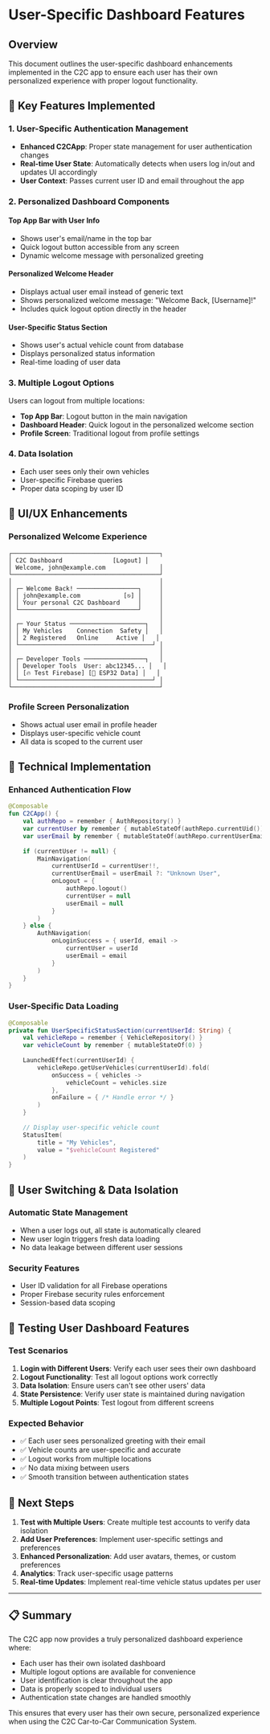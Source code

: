 # User-Specific Dashboard Features

## Overview
This document outlines the user-specific dashboard enhancements implemented in the C2C app to ensure each user has their own personalized experience with proper logout functionality.

## 🚀 Key Features Implemented

### 1. **User-Specific Authentication Management**
- **Enhanced C2CApp**: Proper state management for user authentication changes
- **Real-time User State**: Automatically detects when users log in/out and updates UI accordingly
- **User Context**: Passes current user ID and email throughout the app

### 2. **Personalized Dashboard Components**

#### **Top App Bar with User Info**
- Shows user's email/name in the top bar
- Quick logout button accessible from any screen
- Dynamic welcome message with personalized greeting

#### **Personalized Welcome Header**
- Displays actual user email instead of generic text
- Shows personalized welcome message: "Welcome Back, [Username]!"
- Includes quick logout option directly in the header

#### **User-Specific Status Section**
- Shows user's actual vehicle count from database
- Displays personalized status information
- Real-time loading of user data

### 3. **Multiple Logout Options**
Users can logout from multiple locations:
- **Top App Bar**: Logout button in the main navigation
- **Dashboard Header**: Quick logout in the personalized welcome section
- **Profile Screen**: Traditional logout from profile settings

### 4. **Data Isolation**
- Each user sees only their own vehicles
- User-specific Firebase queries
- Proper data scoping by user ID

## 🎨 UI/UX Enhancements

### **Personalized Welcome Experience**
```
┌─────────────────────────────────────────┐
│ C2C Dashboard              [Logout] │
│ Welcome, john@example.com               │
└─────────────────────────────────────────┘
│                                         │
│ ┌─ Welcome Back! ─────────────────┐     │
│ │ john@example.com            [⎋] │     │
│ │ Your personal C2C Dashboard     │     │
│ └─────────────────────────────────┘     │
│                                         │
│ ┌─ Your Status ─────────────────────┐   │
│ │ My Vehicles    Connection  Safety │   │
│ │ 2 Registered   Online     Active │   │
│ └─────────────────────────────────────┘ │
│                                         │
│ ┌─ Developer Tools ─────────────────┐   │
│ │ Developer Tools  User: abc12345... │   │
│ │ [🔥 Test Firebase] [🔧 ESP32 Data] │   │
│ └─────────────────────────────────────┘ │
└─────────────────────────────────────────┘
```

### **Profile Screen Personalization**
- Shows actual user email in profile header
- Displays user-specific vehicle count
- All data is scoped to the current user

## 🔧 Technical Implementation

### **Enhanced Authentication Flow**
```kotlin
@Composable
fun C2CApp() {
    val authRepo = remember { AuthRepository() }
    var currentUser by remember { mutableStateOf(authRepo.currentUid()) }
    var userEmail by remember { mutableStateOf(authRepo.currentUserEmail()) }
    
    if (currentUser != null) {
        MainNavigation(
            currentUserId = currentUser!!, 
            currentUserEmail = userEmail ?: "Unknown User",
            onLogout = {
                authRepo.logout()
                currentUser = null
                userEmail = null
            }
        )
    } else {
        AuthNavigation(
            onLoginSuccess = { userId, email ->
                currentUser = userId
                userEmail = email
            }
        )
    }
}
```

### **User-Specific Data Loading**
```kotlin
@Composable
private fun UserSpecificStatusSection(currentUserId: String) {
    val vehicleRepo = remember { VehicleRepository() }
    var vehicleCount by remember { mutableStateOf(0) }
    
    LaunchedEffect(currentUserId) {
        vehicleRepo.getUserVehicles(currentUserId).fold(
            onSuccess = { vehicles ->
                vehicleCount = vehicles.size
            },
            onFailure = { /* Handle error */ }
        )
    }
    
    // Display user-specific vehicle count
    StatusItem(
        title = "My Vehicles",
        value = "$vehicleCount Registered"
    )
}
```

## 🔄 User Switching & Data Isolation

### **Automatic State Management**
- When a user logs out, all state is automatically cleared
- New user login triggers fresh data loading
- No data leakage between different user sessions

### **Security Features**
- User ID validation for all Firebase operations
- Proper Firebase security rules enforcement
- Session-based data scoping

## 📱 Testing User Dashboard Features

### **Test Scenarios**
1. **Login with Different Users**: Verify each user sees their own dashboard
2. **Logout Functionality**: Test all logout options work correctly
3. **Data Isolation**: Ensure users can't see other users' data
4. **State Persistence**: Verify user state is maintained during navigation
5. **Multiple Logout Points**: Test logout from different screens

### **Expected Behavior**
- ✅ Each user sees personalized greeting with their email
- ✅ Vehicle counts are user-specific and accurate
- ✅ Logout works from multiple locations
- ✅ No data mixing between users
- ✅ Smooth transition between authentication states

## 🚀 Next Steps

1. **Test with Multiple Users**: Create multiple test accounts to verify data isolation
2. **Add User Preferences**: Implement user-specific settings and preferences
3. **Enhanced Personalization**: Add user avatars, themes, or custom preferences
4. **Analytics**: Track user-specific usage patterns
5. **Real-time Updates**: Implement real-time vehicle status updates per user

---

## 📋 Summary

The C2C app now provides a truly personalized dashboard experience where:
- Each user has their own isolated dashboard
- Multiple logout options are available for convenience
- User identification is clear throughout the app
- Data is properly scoped to individual users
- Authentication state changes are handled smoothly

This ensures that every user has their own secure, personalized experience when using the C2C Car-to-Car Communication System.